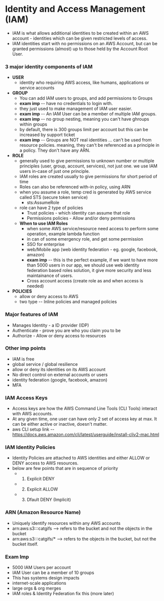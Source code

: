 # Identity and Access Management (IAM)
- IAM is what allows additional identities to be created within an AWS account - identities which can be given restricted levels of access.
- IAM identities start with no permissions on an AWS Account, but can be granted permissions (almost) up to those held by the Account Root User.

### 3 major identity components of IAM
- **USER**
  - identity who requiring AWS access, like humans, applications or service accounts
- **GROUP** 
  - You can add IAM users to groups, and add permissions to Groups 
  - **exam imp** -- have no credentials to login with.
  - they just used to make management of IAM user easier.
  - **exam imp** -- An IAM User can be a member of multiple IAM groups.
  - **exam imp** -- no group nesting, meaning you can't have ghroups within groups
  - by default, there is 300 groups limit per account but this can be increased by support ticket
  - **exam imp** -- Groups are NOT real identities ... can't be used from resource policies. meaning, they can't be referenced as a principle in a policy. They don't have any ARN.
- **ROLE**
  - generally used to give permissions to unknown number or multiple principles (user, group, account, services), not just one. we use IAM users in-case of just one principle.
  - IAM roles are created usually to give permissions for short period of time
  - Roles can also be referenced with-in policy, using ARN
  - when you assume a role, temp cred is generated by AWS service called STS (secure token service)
    - sts:AssumeRole
  - role can have 2 type of policies
    - Trust policies - which identity can assume that role
    - Permissions policies - Allow and/or deny permissions
  - **When to use IAM Roles**
    - when some AWS service/resource need access to perform some operation, example lambda function
    - in can of some emergency role, and get some permission
    - SSO for enterprise
    - web/Mobile app (web identity federation - eg. google, facebook, amazon)
    - **exam imp** -- this is the perfect example, if we want to have more than 5000 users in our app, we should use web identity federation based roles solution, it give more security and less maintainance of users.
    - Cross account access (create role as and when access is needed)
- **POLICIES** 
  - allow or deny access to AWS
  - two type -- Inline policies and managed policies

### Major features of IAM
- Manages Identity - a ID provider (IDP)
- Authenticate - prove you are who you claim you to be
- Authorize - Allow or deny access to resources

### Other imp points
- IAM is free
- global service / global resilience
- allow or deny its identities on its AWS account
- No direct control on external accounts or users
- identity federation (google, facebook, amazon)
- MFA


### IAM Access Keys
- Access keys are how the AWS Command Line Tools (CLI Tools) interact with AWS accounts.
- At any given time, one user can have only 2 set of access key at max. It can be either active or inactive, doesn't matter.
- aws CLI setup link -- https://docs.aws.amazon.com/cli/latest/userguide/install-cliv2-mac.html

### IAM Identity Policies
- Identity Policies are attached to AWS identities and either ALLOW or DENY access to AWS resources.
- below are few points that are in sequence of priority
  - 1. Explicit DENY
  - 2. Explicit ALLOW
  - 3. Dfault DENY (Implicit)

### ARN (Amazon Resource Name)
- Uniquely identify resources within any AWS accounts
- arn:aws:s3:::catgifs --> refers to the bucket and not the objects in the bucket
- arn:aws:s3:::catgifs/* --> refers to the objects in the bucket, but not the bucket itself.

### Exam Imp
- 5000 IAM Users per account
- IAM User can be a member of 10 groups
- This has systems design impacts
- internet-scale applications
- large orgs & org merges
- IAM roles & Identity Federation fix this (more later)



